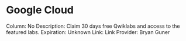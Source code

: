 # Google Cloud

Column: No
Description: Claim 30 days free Qwiklabs and access to the featured labs.
Expiration: Unknown
Link: Link
Provider: Bryan Guner
